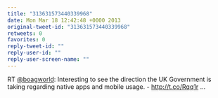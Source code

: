 ```yaml
---
title: "313631573440339968"
date: Mon Mar 18 12:42:48 +0000 2013
original-tweet-id: "313631573440339968"
retweets: 0
favorites: 0
reply-tweet-id: ""
reply-user-id: ""
reply-user-screen-name: ""
---
```

RT <a href="https://twitter.com/boagworld">@boagworld</a>: Interesting to see the direction the UK Government is taking regarding native apps and mobile usage.  - http://t.co/Rqq1r ...
